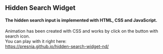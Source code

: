 ## Hidden Search Widget

#### The hidden search input is implemented with HTML, CSS and JavaScript.<br>

Animation has been created with CSS and works by click on the button with search icon.<br>
You can play with it right here:<br>
https://presnia.github.io/hidden-search-widget-nd/
